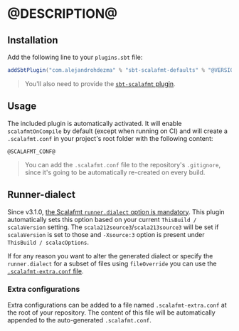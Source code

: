 # @DESCRIPTION@

## Installation

Add the following line to your `plugins.sbt` file:

```sbt
addSbtPlugin("com.alejandrohdezma" % "sbt-scalafmt-defaults" % "@VERSION@")
```

> You'll also need to provide the [`sbt-scalafmt` plugin](https://github.com/scalameta/sbt-scalafmt).

## Usage

The included plugin is automatically activated. It will enable `scalafmtOnCompile` by default (except when running on CI) and will create a `.scalafmt.conf` in your project's root folder with the following content:

```hocon
@SCALAFMT_CONF@
```

> You can add the `.scalafmt.conf` file to the repository's `.gitignore`, since it's going to be automatically re-created on every build.

## Runner-dialect

Since v3.1.0, [the Scalafmt `runner.dialect` option is mandatory](https://scalameta.org/scalafmt/docs/configuration.html#scala-dialects). This plugin automatically sets this option based on your current `ThisBuild / scalaVersion` setting. The `scala212source3`/`scala213source3` will be set if `scalaVersion` is set to those and `-Xsource:3` option is present under `ThisBuild / scalacOptions`.

If for any reason you want to alter the generated dialect or specify the `runner.dialect` for a subset of files using `fileOverride` you can use the [`.scalafmt-extra.conf` file](#extra-configurations).

### Extra configurations

Extra configurations can be added to a file named `.scalafmt-extra.conf` at the root of your repository. The content of this file will be automatically appended to the auto-generated `.scalafmt.conf`.
